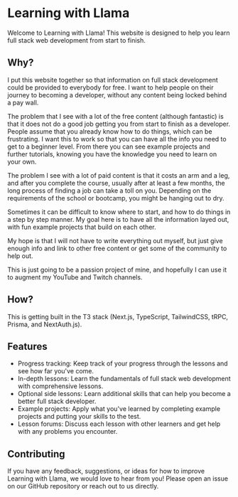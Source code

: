 # Learning with Llama

Welcome to Learning with Llama! This website is designed to help you learn full stack web development from start to finish.

## Why?
      
I put this website together so that information on full stack development could be provided
to everybody for free. I want to help people on their journey to becoming a developer, without
any content being locked behind a pay wall. 

The problem that I see with a lot of the free content (although fantastic) is that it does not do a good
job getting you from start to finish as a developer. People assume that you already know how to do things,
which can be frustrating. I want this to work so that you can have all the info you need to get to a 
beginner level. From there you can see example projects and further tutorials, knowing you have the 
knowledge you need to learn on your own. 

The problem I see with a lot of paid content is that it costs an arm and a leg, and after you 
complete the course, usually after at least a few months, the long process of finding a job
can take a toll on you. Depending on the requirements of the school or bootcamp, you might
be hanging out to dry.

Sometimes it can be difficult to know where to start, and how to do things in a step by step manner.
My goal here is to have all the information layed out, with fun example projects that build on each other.

My hope is that I will not have to write everything out myself, but just give enough info and link to other
free content or get some of the community to help out. 

This is just going to be a passion project of mine, and hopefully I can use it to augment my YouTube
and Twitch channels. 

## How?

This is getting built in the T3 stack (Next.js, TypeScript, TailwindCSS, tRPC, Prisma, and NextAuth.js).

## Features

-   Progress tracking: Keep track of your progress through the lessons and see how far you've come.
-   In-depth lessons: Learn the fundamentals of full stack web development with comprehensive lessons.
-   Optional side lessons: Learn additional skills that can help you become a better full stack developer.
-   Example projects: Apply what you've learned by completing example projects and putting your skills to the test.
-   Lesson forums: Discuss each lesson with other learners and get help with any problems you encounter.

## Contributing

If you have any feedback, suggestions, or ideas for how to improve Learning with Llama, we would love to hear from you! Please open an issue on our GitHub repository or reach out to us directly.
